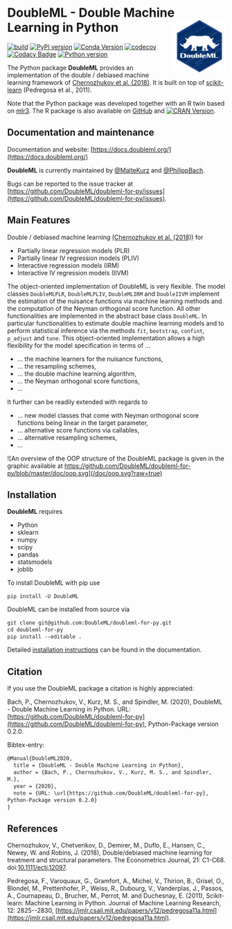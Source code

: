 # DoubleML - Double Machine Learning in Python <a href="https://github.com/DoubleML/doubleml-for-py"><img src="doc/logo.png" align="right" width = "120" /></a>

[![build](https://github.com/DoubleML/doubleml-for-py/workflows/build/badge.svg)](https://github.com/DoubleML/doubleml-for-py/actions?query=workflow%3Abuild)
[![PyPI version](https://badge.fury.io/py/DoubleML.svg)](https://badge.fury.io/py/DoubleML)
[![Conda Version](https://img.shields.io/conda/vn/conda-forge/doubleml.svg)](https://anaconda.org/conda-forge/doubleml)
[![codecov](https://codecov.io/gh/DoubleML/doubleml-for-py/branch/master/graph/badge.svg?token=0BjlFPgdGk)](https://codecov.io/gh/DoubleML/doubleml-for-py)
[![Codacy Badge](https://app.codacy.com/project/badge/Grade/1c08ec7d782c451784293c996537de14)](https://www.codacy.com/gh/DoubleML/doubleml-for-py/dashboard?utm_source=github.com&amp;utm_medium=referral&amp;utm_content=DoubleML/doubleml-for-py&amp;utm_campaign=Badge_Grade)
[![Python version](https://img.shields.io/badge/python-3.6%20%7C%203.7%20%7C%203.8%20%7C%203.9-blue)](https://www.python.org/)

The Python package **DoubleML** provides an implementation of the double / debiased machine learning framework of
[Chernozhukov et al. (2018)](https://doi.org/10.1111/ectj.12097).
It is built on top of [scikit-learn](https://scikit-learn.org) (Pedregosa et al., 2011).

Note that the Python package was developed together with an R twin based on [mlr3](https://mlr3.mlr-org.com/).
The R package is also available on [GitHub](https://github.com/DoubleML/doubleml-for-r) and 
[![CRAN Version](https://www.r-pkg.org/badges/version/DoubleML)](https://cran.r-project.org/package=DoubleML).

## Documentation and maintenance

Documentation and website: [https://docs.doubleml.org/](https://docs.doubleml.org/)

**DoubleML** is currently maintained by
[@MalteKurz](https://github.com/MalteKurz) and
[@PhilippBach](https://github.com/PhilippBach).

Bugs can be reported to the issue tracker at
[https://github.com/DoubleML/doubleml-for-py/issues](https://github.com/DoubleML/doubleml-for-py/issues).

## Main Features

Double / debiased machine learning [(Chernozhukov et al. (2018))](https://doi.org/10.1111/ectj.12097) for 

- Partially linear regression models (PLR)
- Partially linear IV regression models (PLIV)
- Interactive regression models (IRM)
- Interactive IV regression models (IIVM)

The object-oriented implementation of DoubleML is very flexible.
The model classes `DoubleMLPLR`, `DoubleMLPLIV`, `DoubleMLIRM` and `DoubleIIVM` implement the estimation of the nuisance
functions via machine learning methods and the computation of the Neyman orthogonal score function.
All other functionalities are implemented in the abstract base class `DoubleML`.
In particular functionalities to estimate double machine learning models and to perform statistical inference via the
methods `fit`, `bootstrap`, `confint`, `p_adjust` and `tune`.
This object-oriented implementation allows a high flexibility for the model specification in terms of ...

- ... the machine learners for the nuisance functions,
- ... the resampling schemes,
- ... the double machine learning algorithm,
- ... the Neyman orthogonal score functions,
- ... 

It further can be readily extended with regards to

- ... new model classes that come with Neyman orthogonal score functions being linear in the target parameter,
- ... alternative score functions via callables,
- ... alternative resampling schemes,
- ... 

![An overview of the OOP structure of the DoubleML package is given in the graphic available at https://github.com/DoubleML/doubleml-for-py/blob/master/doc/oop.svg](/doc/oop.svg?raw=true)

## Installation

**DoubleML** requires

- Python
- sklearn
- numpy
- scipy
- pandas
- statsmodels
- joblib

To install DoubleML with pip use

```
pip install -U DoubleML
```

DoubleML can be installed from source via

```
git clone git@github.com:DoubleML/doubleml-for-py.git
cd doubleml-for-py
pip install --editable .
```

Detailed [installation instructions](https://docs.doubleml.org/stable/intro/install.html) can be found in the documentation.

## Citation

If you use the DoubleML package a citation is highly appreciated:

Bach, P., Chernozhukov, V., Kurz, M. S., and Spindler, M. (2020),
DoubleML - Double Machine Learning in Python.
URL: [https://github.com/DoubleML/doubleml-for-py](https://github.com/DoubleML/doubleml-for-py),
Python-Package version 0.2.0.

Bibtex-entry:

```
@Manual{DoubleML2020,
  title = {DoubleML - Double Machine Learning in Python},
  author = {Bach, P., Chernozhukov, V., Kurz, M. S., and Spindler, M.},
  year = {2020},
  note = {URL: \url{https://github.com/DoubleML/doubleml-for-py}, Python-Package version 0.2.0}
}
```


## References

Chernozhukov, V., Chetverikov, D., Demirer, M., Duflo, E., Hansen, C., Newey, W. and Robins, J. (2018),
Double/debiased machine learning for treatment and structural parameters. The Econometrics Journal, 21: C1-C68. doi:[10.1111/ectj.12097](https://doi.org/10.1111/ectj.12097).

Pedregosa, F., Varoquaux, G., Gramfort, A., Michel, V., Thirion, B., Grisel, O., Blondel, M., Prettenhofer, P., Weiss, R., Dubourg, V., Vanderplas, J., Passos, A., Cournapeau, D., Brucher, M., Perrot, M. and Duchesnay, E. (2011),
Scikit-learn: Machine Learning in Python. Journal of Machine Learning Research, 12: 2825--2830, [https://jmlr.csail.mit.edu/papers/v12/pedregosa11a.html](https://jmlr.csail.mit.edu/papers/v12/pedregosa11a.html).
